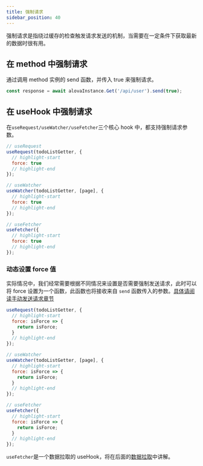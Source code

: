```yaml
---
title: 强制请求
sidebar_position: 40
---
```


强制请求是指绕过缓存的检查触发请求发送的机制，当需要在一定条件下获取最新的数据时很有用。

## 在 method 中强制请求

通过调用 method 实例的 send 函数，并传入 true 来强制请求。

```javascript
const response = await alovaInstance.Get('/api/user').send(true);
```

## 在 useHook 中强制请求

在`useRequest/useWatcher/useFetcher`三个核心 hook 中，都支持强制请求参数。

```javascript
// useRequest
useRequest(todoListGetter, {
  // highlight-start
  force: true
  // highlight-end
});

// useWatcher
useWatcher(todoListGetter, [page], {
  // highlight-start
  force: true
  // highlight-end
});

// useFetcher
useFetcher({
  // highlight-start
  force: true
  // highlight-end
});
```

### 动态设置 force 值

实际情况中，我们经常需要根据不同情况来设置是否需要强制发送请求，此时可以将 force 设置为一个函数，此函数也将接收来自 `send` 函数传入的参数。[具体请阅读手动发送请求章节](/tutorial/getting-started/request-manually)

```javascript
useRequest(todoListGetter, {
  // highlight-start
  force: isForce => {
    return isForce;
  }
  // highlight-end
});

// useWatcher
useWatcher(todoListGetter, [page], {
  // highlight-start
  force: isForce => {
    return isForce;
  }
  // highlight-end
});

// useFetcher
useFetcher({
  // highlight-start
  force: isForce => {
    return isForce;
  }
  // highlight-end
});
```

`useFetcher`是一个数据拉取的 useHook，将在后面的[数据拉取](/tutorial/advanced/data-fetching)中讲解。
